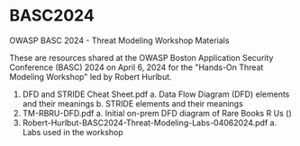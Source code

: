 # BASC2024
OWASP BASC 2024 - Threat Modeling Workshop Materials

These are resources shared at the OWASP Boston Application Security Conference (BASC) 2024 on April 6, 2024 for the "Hands-On Threat Modeling Workshop" led by Robert Hurlbut.

1. DFD and STRIDE Cheat Sheet.pdf
   a. Data Flow Diagram (DFD) elements and their meanings
   b. STRIDE elements and their meanings
2. TM-RBRU-DFD.pdf
   a. Initial on-prem DFD diagram of Rare Books R Us ()
3. Robert-Hurlbut-BASC2024-Threat-Modeling-Labs-04062024.pdf
   a. Labs used in the workshop
